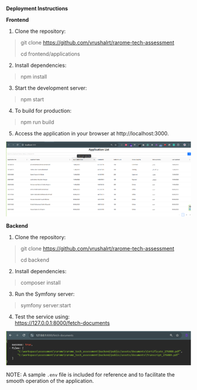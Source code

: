 **Deployment Instructions**

**Frontend**

1.  Clone the repository:

> git clone https://github.com/vrushalrt/rarome-tech-assessment
>
> cd frontend/applications

2.  Install dependencies:

> npm install

3.  Start the development server:

> npm start

4.  To build for production:

> npm run build

5.  Access the application in your browser at http://localhost:3000.

![img.png](img.png)

**Backend**

1.  Clone the repository:

> git clone https://github.com/vrushalrt/rarome-tech-assessment
>
> cd backend

2.  Install dependencies:

> composer install

3.  Run the Symfony server:

> symfony server:start

4.  Test the service using:\
    https://127.0.0.1:8000/fetch-documents

![img_1.png](img_1.png)

NOTE: A sample `.env` file is included for reference and to facilitate the smooth operation of the application.
